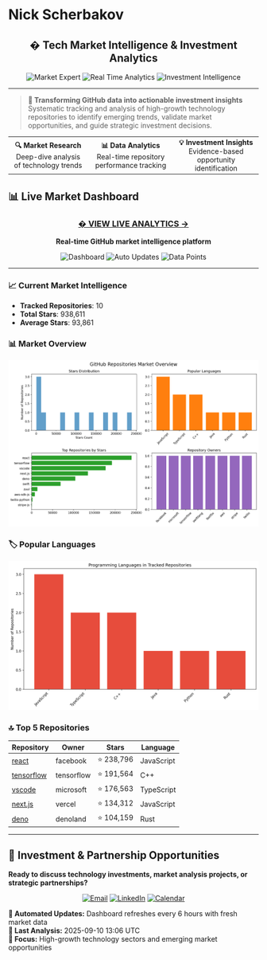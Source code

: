 # Nick Scherbakov

<div align="center">

## � Tech Market Intelligence & Investment Analytics

<img src="https://img.shields.io/badge/Market%20Expert-Data%20Driven-2ea44f?style=for-the-badge" alt="Market Expert">
<img src="https://img.shields.io/badge/Real%20Time-Analytics-blue?style=for-the-badge&logo=chartdotjs" alt="Real Time Analytics">
<img src="https://img.shields.io/badge/Investment-Intelligence-gold?style=for-the-badge&logo=trending-up" alt="Investment Intelligence">

</div>

---

> **🎯 Transforming GitHub data into actionable investment insights**  
> Systematic tracking and analysis of high-growth technology repositories to identify emerging trends, validate market opportunities, and guide strategic investment decisions.

<div align="center">
<table>
<tr>
<td align="center"><strong>🔍 Market Research</strong><br/>Deep-dive analysis of technology trends</td>
<td align="center"><strong>📊 Data Analytics</strong><br/>Real-time repository performance tracking</td>
<td align="center"><strong>💡 Investment Insights</strong><br/>Evidence-based opportunity identification</td>
</tr>
</table>
</div>


## 📊 Live Market Dashboard

<div align="center">

### [� VIEW LIVE ANALYTICS →](https://nickscherbakov.github.io/NickScherbakov/)

**Real-time GitHub market intelligence platform**

![Dashboard](https://img.shields.io/badge/Status-Live-brightgreen?style=for-the-badge&logo=statuspage)
![Auto Updates](https://img.shields.io/badge/Updates-Every%206h-blue?style=for-the-badge&logo=clockify)
![Data Points](https://img.shields.io/badge/Tracking-938k%20Stars-yellow?style=for-the-badge&logo=star)

</div>

---

### 📈 Current Market Intelligence
- **Tracked Repositories**: 10
- **Total Stars**: 938,611
- **Average Stars**: 93,861

### 📊 Market Overview
![Market Overview](charts/overview.png)

### 🏷️ Popular Languages
![Languages](charts/languages.png)

### 🔝 Top 5 Repositories
| Repository | Owner | Stars | Language |
|------------|-------|-------|----------|
| [react](https://github.com/facebook/react) | facebook | ⭐ 238,796 | JavaScript |
| [tensorflow](https://github.com/tensorflow/tensorflow) | tensorflow | ⭐ 191,564 | C++ |
| [vscode](https://github.com/microsoft/vscode) | microsoft | ⭐ 176,563 | TypeScript |
| [next.js](https://github.com/vercel/next.js) | vercel | ⭐ 134,312 | JavaScript |
| [deno](https://github.com/denoland/deno) | denoland | ⭐ 104,159 | Rust |

---

## 💼 Investment & Partnership Opportunities

**Ready to discuss technology investments, market analysis projects, or strategic partnerships?**

<div align="center">

[![Email](https://img.shields.io/badge/Email-Professional%20Contact-red?style=for-the-badge&logo=gmail)](mailto:your-email@example.com)
[![LinkedIn](https://img.shields.io/badge/LinkedIn-Let's%20Connect-blue?style=for-the-badge&logo=linkedin)](https://linkedin.com/in/your-profile)
[![Calendar](https://img.shields.io/badge/Schedule-Strategy%20Call-green?style=for-the-badge&logo=calendly)](https://calendly.com/your-calendar)

</div>

**🔄 Automated Updates:** Dashboard refreshes every 6 hours with fresh market data  
**📅 Last Analysis:** 2025-09-10 13:06 UTC  
**🎯 Focus:** High-growth technology sectors and emerging market opportunities
